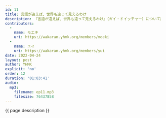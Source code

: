 ```yaml
---
id: 11
title: 言語が違えば、世界も違って見えるわけ
description: 『言語が違えば、世界も違って見えるわけ』（ガイ・ドイッチャー）について話しました。
contributors:
  - 
    name: モエキ
    uri: https://wakaran.yhmk.org/members/moeki
  -
    name: ユイ
    uri: https://wakaran.yhmk.org/members/yui
date: 2022-04-24
layout: post
author: YHMK
explicit: 'no'
order: 12
duration: '01:03:41'
audio:
  mp3: 
    filename: ep11.mp3
    filesize: 76437858
---
```


{{ page.description }}
